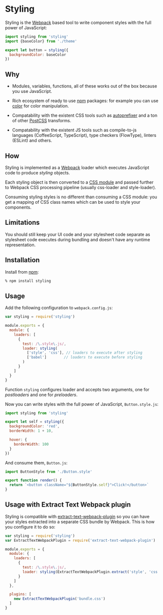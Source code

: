 Styling
=======

Styling is the [Webpack][] based tool to write component styles with the full
power of JavaScript:
```js
import styling from 'styling'
import {baseColor} from './theme'

export let button = styling({
  backgroundColor: baseColor
})
```
Why
---

* Modules, variables, functions, all of these works out of the box because you
  use JavaScript.

* Rich ecosystem of ready to use [npm][] packages: for example you can use
  [color][] for color manipulation.

* Compatability with the existent CSS tools such as [autoprefixer][] and a ton
  of other [PostCSS][] transforms.

* Compatability with the existent JS tools such as compile-to-js languages
  (CoffeeScript, TypeScript), type checkers (FlowType), linters (ESLint) and
  others.

How
---

Styling is implemented as a [Webpack][] loader which executes JavaScript code to
produce *styling* objects.

Each styling object is then converted to a [CSS module][] and passed further to
Webpack CSS processing pipeline (usually css-loader and style-loader).

Consuming styling styles is no different than consuming a CSS module: you get a
mapping of CSS class names which can be used to style your components.

Limitations
-----------

You should still keep your UI code and your stylesheet code separate as
stylesheet code executes during bundling and doesn't have any runtime
representation.

Installation
------------

Install from [npm][]:
```bash
% npm install styling
```
Usage
-----

Add the following configuration to `webpack.config.js`:
```js
var styling = require('styling')

module.exports = {
  module: {
    loaders: [
      {
        test: /\.style\.js/,
        loader: styling(
          ['style', 'css'], // loaders to execute after styling
          ['babel']        // loaders to execute before styling
        )
      }
    ]
  }
}
```
Function `styling` configures loader and accepts two arguments, one for
*postloaders* and one for *preloaders*.

Now you can write styles with the full power of JavaScript, `Button.style.js`:
```js
import styling from 'styling'

export let self = styling({
  backgroundColor: 'red',
  borderWidth: 1 + 10,

  hover: {
    borderWidth: 100
  }
})
```
And consume them, `Button.js`:
```js
import ButtonStyle from './Button.style'

export function render() {
  return `<button className="${ButtonStyle.self}">Click!</button>`
}
```
Usage with Extract Text Webpack plugin
--------------------------------------

Styling is compatible with [extract-text-webpack-plugin][] so you can have your
styles extracted into a separate CSS bundle by Webpack. This is how you
configure it to do so:
```js
var styling = require('styling')
var ExtractTextWebpackPlugin = require('extract-text-webpack-plugin')

module.exports = {
  module: {
    loaders: [
      {
        test: /\.style\.js/,
        loader: styling(ExtractTextWebpackPlugin.extract('style', 'css'), 'babel')
      }
    ]
  },

  plugins: [
    new ExtractTextWebpackPlugin('bundle.css')
  ]
}
```
[npm]: http://npmjs.org
[Webpack]: http://webpack.github.io/
[extract-text-webpack-plugin]: https://github.com/webpack/extract-text-webpack-plugin
[color]: https://www.npmjs.com/package/color
[CSS module]: https://github.com/css-modules/css-modules
[autoprefixer]: https://github.com/postcss/autoprefixer
[PostCSS]: http://postcss.parts/
